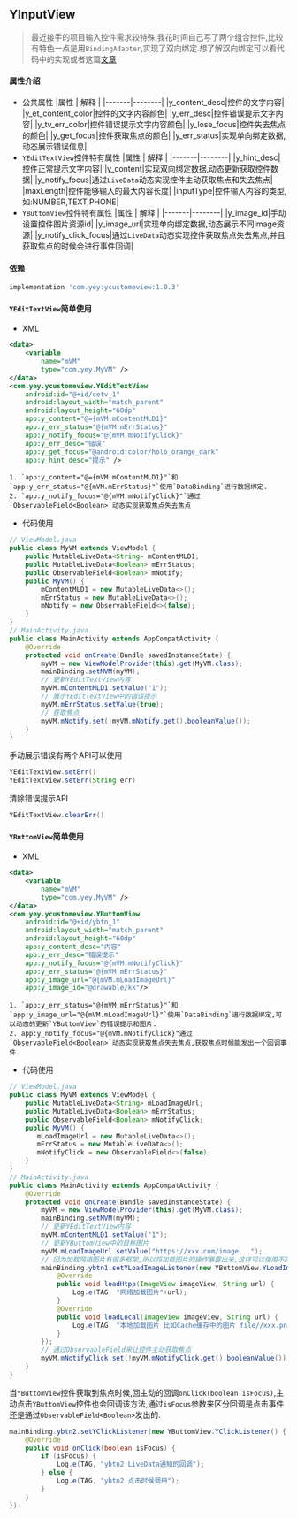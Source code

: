## YInputView
> 最近接手的项目输入控件需求较特殊,我花时间自己写了两个组合控件,比较有特色一点是用`BindingAdapter`,实现了双向绑定.想了解双向绑定可以看代码中的实现或者这篇[文章](https://blog.csdn.net/MoLiao2046/article/details/107977255)
#### 属性介绍
- 公共属性
|属性   |   解释   |
|-------|--------|
|y_content_desc|控件的文字内容|
|y_et_content_color|控件的文字内容颜色|
|y_err_desc|控件错误提示文字内容|
|y_tv_err_color|控件错误提示文字内容颜色|
|y_lose_focus|控件失去焦点的颜色|
|y_get_focus|控件获取焦点的颜色|
|y_err_status|实现单向绑定数据,动态展示错误信息|
- `YEditTextView`控件特有属性
|属性   |   解释   |
|-------|--------|
|y_hint_desc|控件正常提示文字内容|
|y_content|实现双向绑定数据,动态更新获取控件数据|
|y_notify_focus|通过`LiveData`动态实现控件主动获取焦点和失去焦点|
|maxLength|控件能够输入的最大内容长度|
|inputType|控件输入内容的类型,如:NUMBER,TEXT,PHONE|
- `YButtomView`控件特有属性
|属性   |   解释   |
|-------|--------|
|y_image_id|手动设置控件图片资源id|
|y_image_url|实现单向绑定数据,动态展示不同Image资源|
|y_notify_click_focus|通过`LiveData`动态实现控件获取焦点失去焦点,并且获取焦点的时候会进行事件回调|
#### 依赖
```groovy
implementation 'com.yey:ycustomeview:1.0.3'
```
#### `YEditTextView`简单使用
- XML
```xml
<data>
    <variable
        name="mVM"
        type="com.yey.MyVM" />
</data>
<com.yey.ycustomeview.YEditTextView
    android:id="@+id/cetv_1"
    android:layout_width="match_parent"
    android:layout_height="60dp"
    app:y_content="@={mVM.mContentMLD1}"
    app:y_err_status="@{mVM.mErrStatus}"
    app:y_notify_focus="@{mVM.mNotifyClick}"
    app:y_err_desc="错误"
    app:y_get_focus="@android:color/holo_orange_dark"
    app:y_hint_desc="提示" />
```
    1. `app:y_content="@={mVM.mContentMLD1}"`和`app:y_err_status="@{mVM.mErrStatus}"`使用`DataBinding`进行数据绑定.
    2. `app:y_notify_focus="@{mVM.mNotifyClick}"`通过`ObservableField<Boolean>`动态实现获取焦点失去焦点
- 代码使用
```java
// ViewModel.java
public class MyVM extends ViewModel {
    public MutableLiveData<String> mContentMLD1;
    public MutableLiveData<Boolean> mErrStatus;
    public ObservableField<Boolean> mNotify;
    public MyVM() {
        mContentMLD1 = new MutableLiveData<>();
        mErrStatus = new MutableLiveData<>();
        mNotify = new ObservableField<>(false);
    }
}
// MainActivity.java
public class MainActivity extends AppCompatActivity {
    @Override
    protected void onCreate(Bundle savedInstanceState) {
        myVM = new ViewModelProvider(this).get(MyVM.class);
        mainBinding.setMVM(myVM);
        // 更新YEditTextView内容
        myVM.mContentMLD1.setValue("1");
        // 展示YEditTextView中的错误提示
        myVM.mErrStatus.setValue(true);
        // 获取焦点
        myVM.mNotify.set(!myVM.mNotify.get().booleanValue());
    }
}
```
手动展示错误有两个API可以使用
```java
YEditTextView.setErr()
YEditTextView.setErr(String err)
```
清除错误提示API
```java
YEditTextView.clearErr()
```
#### `YButtomView`简单使用
- XML
```xml
<data>
    <variable
        name="mVM"
        type="com.yey.MyVM" />
</data>
<com.yey.ycustomeview.YButtomView
    android:id="@+id/ybtn_1"
    android:layout_width="match_parent"
    android:layout_height="60dp"
    app:y_content_desc="内容"
    app:y_err_desc="错误提示"
    app:y_notify_focus="@{mVM.mNotifyClick}"
    app:y_err_status="@{mVM.mErrStatus}"
    app:y_image_url="@{mVM.mLoadImageUrl}"
    app:y_image_id="@drawable/kk"/>
```
    1. `app:y_err_status="@{mVM.mErrStatus}"`和`app:y_image_url="@{mVM.mLoadImageUrl}"`使用`DataBinding`进行数据绑定,可以动态的更新`YButtomView`的错误提示和图片.
    2. app:y_notify_focus="@{mVM.mNotifyClick}"通过`ObservableField<Boolean>`动态实现获取焦点失去焦点,获取焦点时候能发出一个回调事件.
- 代码使用
```java
// ViewModel.java
public class MyVM extends ViewModel {
    public MutableLiveData<String> mLoadImageUrl;
    public MutableLiveData<Boolean> mErrStatus;
    public ObservableField<Boolean> mNotifyClick;
    public MyVM() {
       mLoadImageUrl = new MutableLiveData<>();
       mErrStatus = new MutableLiveData<>();
       mNotifyClick = new ObservableField<>(false);
    }
}
// MainActivity.java
public class MainActivity extends AppCompatActivity {
    @Override
    protected void onCreate(Bundle savedInstanceState) {
        myVM = new ViewModelProvider(this).get(MyVM.class);
        mainBinding.setMVM(myVM);
        // 更新YEditTextView内容
        myVM.mContentMLD1.setValue("1");
        // 更新YButtomView中的目标图片
        myVM.mLoadImageUrl.setValue("https://xxx.com/image...");
        // 因为加载网络图片有很多框架,所以将加载图片的操作暴露出来,这样可以使用不同的加载图片框架了.
        mainBinding.ybtn1.setYLoadImageListener(new YButtomView.YLoadImageListener() {
            @Override
            public void loadHtpp(ImageView imageView, String url) {
                Log.e(TAG, "网络加载图片"+url);
            }
            @Override
            public void loadLocal(ImageView imageView, String url) {
                Log.e(TAG, "本地加载图片 比如Cache缓存中的图片 file//xxx.png"+url);
            }
        });
        // 通过ObservableField来让控件主动获取焦点
        myVM.mNotifyClick.set(!myVM.mNotifyClick.get().booleanValue());
    }
}
```
当`YButtomView`控件获取到焦点时候,回主动的回调`onClick(boolean isFocus)`,主动点击`YButtomView`控件也会回调该方法,通过`isFocus`参数来区分回调是点击事件还是通过`ObservableField<Boolean>`发出的.
```java
mainBinding.ybtn2.setYClickListener(new YButtomView.YClickListener() {
    @Override
    public void onClick(boolean isFocus) {
        if (isFocus) {
            Log.e(TAG, "ybtn2 LiveData通知的回调");
        } else {
            Log.e(TAG, "ybtn2 点击时候调用");
        }
    }
});
```


